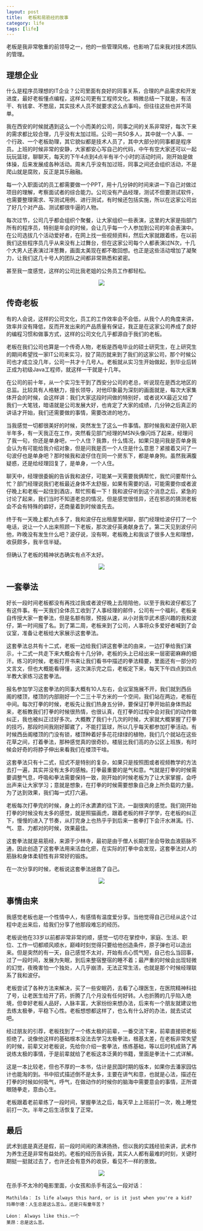 ```yaml
---
layout: post
title:  老板和易筋经的故事
category: life
tags: [life]
---
```


老板是我非常敬重的前领导之一，他的一些管理风格，也影响了后来我对技术团队的管理。

## 理想企业

什么是程序员理想的IT企业？公司里面有良好的同事关系，合理的产品需求和开发进度，最好老板懂点编程，这样公司更有工程师文化。稍微总结一下就是，有活干、有钱拿、不憋屈，其实技术人员不就要求这么点事吗，但往往这些也并不简单。

我在西安的时候就遇到这么一个小而美的公司，同事之间的关系非常好，每次下来的需求都比较合理，几乎没有太加过班。公司一共50多人，其中就一个人事、一个行政、一个老板助理，其它貌似都是技术人员了，其中大部分的同事都是程序员。上班的时候非常的安静，大家都安心写自己的代码，中午有空大家还可以一起玩玩篮球，聊聊天，每天的下午4点到4点半有半个小时的活动时间，刚开始是做体操，后来发展成各种活动。周末几乎没有加过班，同事之间还会组织活动，不是爬山就是腐败，反正是其乐融融。

每一个入职面试的员工都需要做一个PPT，用十几分钟的时间来讲一下自己对做过项目的理解，考察面试者的综合能力。公司没有产品经理，测试不但要测试软件，也需要整理需求、写测试用例、进行测试，有时候还包括实施，所以在这家公司出了好几个对产品、测试都很牛逼的人物。

每次过节，公司几乎都会组织个聚餐，让大家组织一些表演，这里的大家是指部门所有的程序员，特别是年会的时候，会让几乎每一个人参加到公司的年会表演中。在公司选拔几个活动爱好者，在网上找一些视频资料，然后大家就跟着练，在以前我们这些程序员几乎从来没有上过舞台，但在这家公司每个人都表演过N次，十几个大男人还表演过洋葱舞，画面太美现在都不敢回想。也正是这些活动增加了凝聚力，让我们这几十号人的团队之间都非常熟悉和紧密。

甚至我一度感觉，这样的公司比我老姐的公务员工作都轻松。

<div align="center">
  <img src="https://785721099.github.io/assets/images/2017/life/guomao.jpg">
</div>

## 传奇老板

有的人会说，这样的公司文化，员工的工作效率会不会低，从我个人的角度来讲，效率并没有降低，反而开发出来的产品质量有保证，我正是在这家公司养成了良好的编程习惯和做事方式，这样的公司文化几乎都源自于我们的老板。

老板在我们公司也算是一个传奇人物，老板是西电毕业的硕士研究生，在上研究生的期间希望找一家IT公司来实习，投了简历就来到了我们的这家公司，那个时候公司也才成立没几年，公司一共才十几号人。老板就从实习生开始做起，到毕业后转正成为初级Java工程师，就这样一干就是十几年。

在公司的前十年，从一个实习生干到了西安分公司的老总，听说现在是西北地区的总监。比较具有人格魅力，擅长领导，对他印象最为深刻的画面就是，每次大家集体开会的时候，会这样讲：我们大家这段时间做的特别好，或者说XX最近又给了我们一大笔钱，暗语就是公司发展大好，也肯定了大家的成绩，几分钟之后真正的讲话才开始，我们还需要做的事情，需要改进的地方。

当我感觉一切都很美好的时候，突然发生了这么一件事情。那时候我和波仔刚入职半年多，有一天我正在工作，突然看见部门经理的MSN头像闪烁了起来，经理问了我一句，你还是单身吧，一个人住？我靠，什么情况，如果只是问我是否单身我会认为有可能给我介绍对象，但是问我是否一个人住是什么意思？紧接着又问了一句波仔也是单身吧？那时候我和波仔住在同一个房东下，都是单身狗。虽然我满腹疑惑，还是给经理回复了，是单身，一个人住。

聊天中，经理很委婉的告诉我和波仔，可能某一天需要我俩帮忙，我忙问要帮什么忙？部门经理说我们老板最近身体不太舒服，如果有需要的话，可能需要你或者波仔晚上和老板一起住到酒店，帮忙照看一下！我和波仔听到这个消息之后，紧急的讨论了起来，我们当时不知道老总的情况，但是感觉很怪异，还在邪恶的猜测老板会不会有特殊的癖好，还商量着到时候谁先去。

终于有一天晚上都九点多了，我和波仔在出租屋里闲聊，部门经理给波仔打了一个电话，说让一个人出来照顾一下老板，那次波仔英勇献身去了。第二天见到波仔问他，昨晚没有发生什么吧？波仔说，没有啊，老板晚上和我谈了很多人生和理想，收获颇多，我半信半疑。

但确认了老板的精神状态确实有点不太好。

<div align="center">
  <img src="https://785721099.github.io/assets/images/2017/life/yuquanying.jpg">
</div>

## 一套拳法

好长一段时间老板都没有再找过我或者波仔晚上去陪陪他，以至于我和波仔都忘了有这件事。有一天我们全体员工收到了人事经理的邮件，公司有一个福利，老板亲自传授大家一套拳法，但是名额有限，预报从速，从小对我华武术感兴趣的我和波仔，第一时间报了名。到了第二周，老板来到了公司，人事将众多爱好者喊到了会议室，准备让老板给大家展示这套拳法。

这套拳法总共有十二式，老板一边给我们讲这套拳法的由来，一边打拳给我们演示，十二式一共走下来大概会有十几分钟，老板的头上已经出来一层密密麻麻的细汗。练习的时候，老板打开书来让我们看书中描述的拳法精要，里面还有一部分的文言文，但也大概能看得懂，这次演示完之后，老板定下来，每天下午四点到四点半教大家练习这套拳法。

报名参加学习这套拳法的同事大概有10人左右，会议室施展不开，我们就到西岳阁的楼顶，楼顶的内部刚好一个二三十平方米的一个空间，我们站在两边，老板在中间。每次打拳的时候，老板先让我们热身五分钟，要保证打拳开始前身体热起来，老板教我们打拳的时候很热情，也很认真，在打拳的过程中会对我们的动作做纠正，我也被纠正过好多次。大概教了我们十几次的时候，大家就大概掌握了打拳的技巧，那段时间我刚好脚崴了，不能打篮球，所以几乎每天都参加打拳活动。有时候西岳阁楼顶的门没有锁，楼顶种着好多花花绿绿的植物，我们几个就站在这些花草之间，打着拳法，那种感觉真的很奇妙。楼层比我们高的办公区上班族，有时候会好奇的将脖子伸出来看我们在楼顶干啥。

这套拳法只有十二式，招式不是特别的复杂，如果只是按照图或者视频教学的方法去打一遍，其实并没有太多的感触。打拳最重要的是气和意。气就是打拳的时候需要调整气息，呼吸和拳法需要保持一致，刚开始的时候老板为了让大家掌握，会呼出声来让大家学习；意就是想象，在打拳的时候需要想象自己身上所负载的力量。为了达到效果，我们每一式打六遍。

老板每次打拳完的时候，身上的汗水瀌瀌的往下流，一副很爽的感觉。我们刚开始打拳的时候没有太多的感觉，就是照猫画虎，跟着老板的样子学学，在老板的纠正下，慢慢的进入了节奏，从打完身上也热乎乎到后来一套拳打下会汗水淋漓。行、气、意、力都对的时候，效果最佳。

这套拳法就是易筋经，来源于少林寺，最初是由于僧人长期打坐会导致血液筋脉不通，因此创造了这套拳法用来活血化瘀，在实际的打拳中会发现，这套拳法对人的筋脉和身体柔韧性有非常好的锻炼。

在一次分享的时候，老板说这套拳法拯救了自己。

<div align="center">
  <img src="https://785721099.github.io/assets/images/2017/life/yijinjing.jpeg">
</div>

## 事情由来

我感觉老板也是一个性情中人，有感情有温度爱分享。当他觉得自己已经从这个过程中走出来后，给我们分享了他那段难忘的经历。

老板说他在33岁以前都非常非常的顺，感觉一切尽在掌控中，家庭、生活、职位、工作一切都顺风顺水，巅峰时刻觉得只要给他创造条件，原子弹也可以造出来。但是突然的有一天，自己感觉不太对，开始有点心慌气短，自己也么当回事，过了一段时间，发展为失眠，到后来整宿整宿的睡不着；最严重的时候会出现轻微的幻觉，夜晚害怕一个独处，人几乎崩溃，无法正常生活，也就是那个时候经理联系了我和波仔。

老板尝试了各种方法来解决，买了一些安眠药，去看了心理医生，在医院精神科挂了号，让老医生给开了药，折腾了几个月没有任何好转。人也折腾的几乎陷入绝境，但幸好老板人品好，人脉丰富，大家纷纷来想办法，后来有一个朋友就建议他去练太极拳，平稳下心性。老板想想都这样了，也么有什么好的办法，就去试试吧。

经过朋友的引荐，老板找到了一个练太极的前辈，一番交流下来，前辈直接把老板拒绝了。说像他这样的基础根本没法去学习太极拳法，根基太差，在老板非常失望的时候，前辈又对老板说，先给你介绍一套拳法，练练基础，等以后时机成熟了再说练太极的事情，于是前辈就给了老板这本泛黄的书籍，里面是拳法十二式详解。

这是一本比较老，但也不厚的一本书，估计是民国时期的版本，如果你去潘家园估计也能淘的到。书中招式描述倒不是太多，主要在讲气和意，也就是心法，描述在打拳的时候如何吸气，呼气，在做动作的时候你的脑海中需要意会的事情，正所谓眼随拳走，意由心生。

老板跟着老前辈练了一段时间，掌握拳法之后，每天早上上班前打一次，晚上睡觉前打一次。半年之后生活恢复了正常。

## 最后

武术到底是真还是假，前一段时间闹的沸沸扬扬，但以我的实践经验来讲，武术作为养生还是非常有益处的。老板的经历告诉我，其实人人都有最难的时刻，关键时期挺一挺就过去了，也许还会有意外的收获，看见不一样的景致。

<div align="center">
  <img src="https://785721099.github.io/assets/images/2017/life/jianxin.jpg">
</div>

在杀手不太冷的电影里面，小女孩和杀手有这么一段对话：  

``` text
Mathilda： Is life always this hard, or is it just when you're a kid?
玛蒂尔德：人生总是这么苦么，还是只有童年苦？

Léon： Always like this.一个
莱昂：总是这么苦。
```

